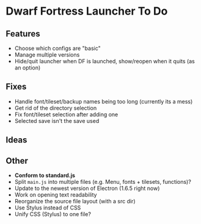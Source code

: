 # Dwarf Fortress Launcher To Do

## Features

-   Choose which configs are "basic"
-   Manage multiple versions
-   Hide/quit launcher when DF is launched, show/reopen when it quits (as an option)

## Fixes

-   Handle font/tileset/backup names being too long (currently its a mess)
-   Get rid of the directory selection
-   Fix font/tileset selection after adding one
-   Selected save isn't the save used

## Ideas

## Other

-   **Conform to standard.js**
-   Split `main.js` into multiple files (e.g. Menu, fonts + tilesets, functions)?
-   Update to the newest version of Electron (1.6.5 right now)
-   Work on opening text readability
-   Reorganize the source file layout (with a src dir)
-   Use Stylus instead of CSS
-   Unify CSS (Stylus) to one file?
